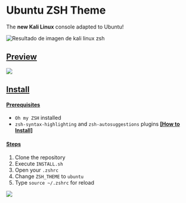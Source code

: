 # Ubuntu ZSH Theme 
The **new Kali Linux** console adapted to Ubuntu!

![Resultado de imagen de kali linux zsh](https://www.kali.org/wp-content/uploads/2020/11/kali-2020.4-release-1.png)

## <ins>Preview

![](https://cdn.clippy.gg/clippy/7f2e09d2-e280-4440-b4d9-6e4d88701993/c1851f6.gif)

## <ins>Install
#### <ins>Prerequisites
* `Oh my ZSH` installed
* `zsh-syntax-highlighting` and `zsh-autosuggestions` plugins [**[How to Install]**](https://github.com/alejandromume/ubuntu-zsh-theme/blob/main/PREREQUISITES.md)

#### <ins>Steps
1. Clone the repository
2. Execute `INSTALL.sh`
3. Open your `.zshrc`
4.  Change `ZSH_THEME` to `ubuntu`
5. Type `source ~/.zshrc` for reload

![](https://cdn.clippy.gg/clippy/7f2e09d2-e280-4440-b4d9-6e4d88701993/a171fab.gif)
